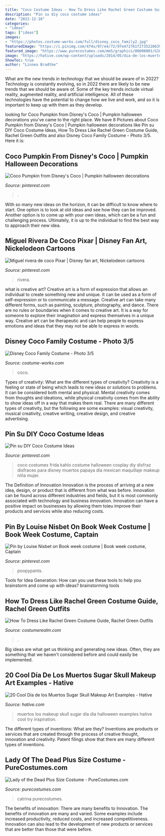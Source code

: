 ```yaml
---
title: "Coco Costume Ideas - How To Dress Like Rachel Green Costume Guide, Rachel Green Outfits"
description: "Pin su diy coco costume ideas"
date: "2022-12-18"
categories:
- "ideas"
tags: ["ideas"]
images:
- "https://photos.costume-works.com/full/disney_coco_family2.jpg"
featuredImage: "https://i.pinimg.com/474x/97/e4/72/97e472761f27352266391346baec3cb9.jpg"
featured_image: "https://www.purecostumes.com/mm5/graphics/00000001/G10680X_full_1.jpg"
image: "https://hative.com/wp-content/uploads/2014/05/dia-de-los-muertos/1-dia-de-los-muertos-make-up.jpg"
ShowToc: true
author: "Linnea Bradtke"
---
```



What are the new trends in technology that we should be aware of in 2022?
Technology is constantly evolving, so in 2022 there are likely to be new trends that we should be aware of. Some of the key trends include virtual reality, augmented reality, and artificial intelligence. All of these technologies have the potential to change how we live and work, and so it is important to keep up with them as they develop.

	

		
looking for Coco Pumpkin from Disney&#039;s Coco | Pumpkin halloween decorations you've came to the right place. We have 8 Pictures about Coco Pumpkin from Disney&#039;s Coco | Pumpkin halloween decorations like Pin su DIY Coco Costume Ideas, How To Dress Like Rachel Green Costume Guide, Rachel Green Outfits and also Disney Coco Family Costume - Photo 3/5. Here it is:
		
    
## Coco Pumpkin From Disney&#039;s Coco | Pumpkin Halloween Decorations

<img loading=lazy src="https://i.pinimg.com/736x/a1/1c/0c/a11c0c7ea98076091335e7bf15920b7d.jpg" onerror="this.onerror=null;this.src='https://tse1.mm.bing.net/th?id=OIP.QtlcUNvtLhSAYHsQdam8BQHaFj&amp;pid=15.1';" alt="Coco Pumpkin from Disney&#039;s Coco | Pumpkin halloween decorations">

_Source: pinterest.com_

>. 

	

With so many new ideas on the horizon, it can be difficult to know where to start. One option is to look at old ideas and see how they can be improved. Another option is to come up with your own ideas, which can be a fun and challenging process. Ultimately, it is up to the individual to find the best way to approach their new idea.

    
## Miguel Rivera De Coco Pixar | Disney Fan Art, Nickelodeon Cartoons

<img loading=lazy src="https://i.pinimg.com/originals/44/27/ae/4427ae4c34e90f211fb06ff040786e02.jpg" onerror="this.onerror=null;this.src='https://tse3.mm.bing.net/th?id=OIP.U4ZIjpjr1OMhYRf9fiaFJgHaJI&amp;pid=15.1';" alt="Miguel rivera de coco Pixar | Disney fan art, Nickelodeon cartoons">

_Source: pinterest.com_

>rivera. 

	

what is creative art?
Creative art is a form of expression that allows an individual to create something new and unique. It can be used as a form of self-expression or to communicate a message. Creative art can take many different forms, such as painting, sculpture, photography, and dance.
There are no rules or boundaries when it comes to creative art. It is a way for someone to explore their imagination and express themselves in a unique way. Creative art can be therapeutic and can help people to express emotions and ideas that they may not be able to express in words.

    
## Disney Coco Family Costume - Photo 3/5

<img loading=lazy src="https://photos.costume-works.com/full/disney_coco_family2.jpg" onerror="this.onerror=null;this.src='https://tse4.mm.bing.net/th?id=OIP.LCNkhRzptyaU-981PCzenQHaJ6&amp;pid=15.1';" alt="Disney Coco Family Costume - Photo 3/5">

_Source: costume-works.com_

>coco. 

	

Types of creativity: What are the different types of creativity?
Creativity is a feeling or state of being which leads to new ideas or solutions to problems. It can be considered both mental and physical. Mental creativity comes from thoughts and ideations, while physical creativity comes from the ability to show ideas off in a way that makes them real. There are many different types of creativity, but the following are some examples: visual creativity, musical creativity, creative writing, creative design, and creative advertising.

    
## Pin Su DIY Coco Costume Ideas

<img loading=lazy src="https://i.pinimg.com/736x/e1/6a/9d/e16a9d01269075b00a4ba457ae072598.jpg" onerror="this.onerror=null;this.src='https://tse2.mm.bing.net/th?id=OIP.okRO1I-247R5g0loy5GvfAHaJQ&amp;pid=15.1';" alt="Pin su DIY Coco Costume Ideas">

_Source: pinterest.com_

>coco costumes frida kahlo costume halloween cosplay diy disfraz disfraces para disney muertos papaya día mexican maquillaje makeup niña mujer. 

	

The Definition of Innovation
Innovation is the process of arriving at a new idea, design, or product that is different from what was before. Innovation can be found across different industries and fields, but it is most commonly associated with technology and business innovation. Innovation can have a positive impact on businesses by allowing them toieu improve their products and services while also reducing costs.

    
## Pin By Louise Nisbet On Book Week Costume | Book Week Costume, Captain

<img loading=lazy src="https://i.pinimg.com/474x/97/e4/72/97e472761f27352266391346baec3cb9.jpg" onerror="this.onerror=null;this.src='https://tse1.mm.bing.net/th?id=OIP.mPJnHG-re8X60D6W6DpuwgAAAA&amp;pid=15.1';" alt="Pin by Louise Nisbet on Book week costume | Book week costume, Captain">

_Source: pinterest.com_

>poopypants. 

	

Tools for Idea Generation: How can you use these tools to help you brainstorm and come up with ideas?
brainstorming tools 
    
## How To Dress Like Rachel Green Costume Guide, Rachel Green Outfits

<img loading=lazy src="https://www.costumerealm.com/wp-content/uploads/2020/03/BeFunky-collage-2020-03-22T154808.311-1.jpg" onerror="this.onerror=null;this.src='https://tse1.mm.bing.net/th?id=OIP.HVBx3vnIyedxIqOFXSE-ngHaGO&amp;pid=15.1';" alt="How To Dress Like Rachel Green Costume Guide, Rachel Green Outfits">

_Source: costumerealm.com_

>. 

	

Big ideas are what get us thinking and generating new ideas. Often, they are something that we haven't considered before and could easily be implemented.

    
## 20 Cool Día De Los Muertos Sugar Skull Makeup Art Examples - Hative

<img loading=lazy src="https://hative.com/wp-content/uploads/2014/05/dia-de-los-muertos/1-dia-de-los-muertos-make-up.jpg" onerror="this.onerror=null;this.src='https://tse2.mm.bing.net/th?id=OIP.y3TyaUJmiNHOdUGTlYFfyAHaLZ&amp;pid=15.1';" alt="20 Cool Día de los Muertos Sugar Skull Makeup Art Examples - Hative">

_Source: hative.com_

>muertos los makeup skull sugar día dia halloween examples hative cool try inspiration. 

	

The different types of inventions: What are they?
Inventions are products or services that are created through the process of creative thought, innovation and creativity. Patent filings show that there are many different types of inventions.

    
## Lady Of The Dead Plus Size Costume - PureCostumes.com

<img loading=lazy src="https://www.purecostumes.com/mm5/graphics/00000001/G10680X_full_1.jpg" onerror="this.onerror=null;this.src='https://tse1.mm.bing.net/th?id=OIP.w8r7e19zlq1rewJzTiV__wHaLO&amp;pid=15.1';" alt="Lady of the Dead Plus Size Costume - PureCostumes.com">

_Source: purecostumes.com_

>catrina purecostumes. 

	

The benefits of innovation: There are many benefits to Innovation.
The benefits of innovation are many and varied. Some examples include increased productivity, reduced costs, and increased competitiveness. Innovation can also lead to the development of new products or services that are better than those that were before.

